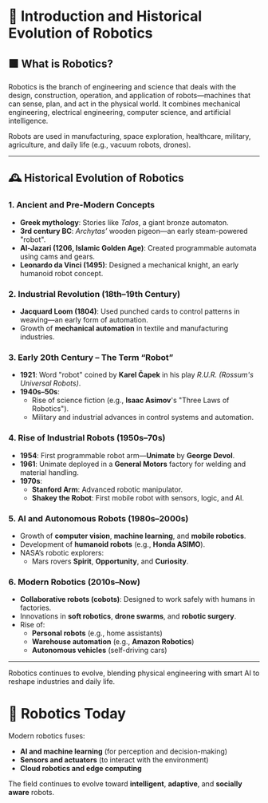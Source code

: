 # 🤖 Introduction and Historical Evolution of Robotics

## 🟩 What is Robotics?
Robotics is the branch of engineering and science that deals with the design, construction, operation, and application of robots—machines that can sense, plan, and act in the physical world. It combines mechanical engineering, electrical engineering, computer science, and artificial intelligence.

Robots are used in manufacturing, space exploration, healthcare, military, agriculture, and daily life (e.g., vacuum robots, drones).

---

## 🕰️ Historical Evolution of Robotics

### 1. Ancient and Pre-Modern Concepts
- **Greek mythology**: Stories like *Talos*, a giant bronze automaton.
- **3rd century BC**: *Archytas’* wooden pigeon—an early steam-powered "robot".
- **Al-Jazari (1206, Islamic Golden Age)**: Created programmable automata using cams and gears.
- **Leonardo da Vinci (1495)**: Designed a mechanical knight, an early humanoid robot concept.

### 2. Industrial Revolution (18th–19th Century)
- **Jacquard Loom (1804)**: Used punched cards to control patterns in weaving—an early form of automation.
- Growth of **mechanical automation** in textile and manufacturing industries.

### 3. Early 20th Century – The Term “Robot”
- **1921**: Word "robot" coined by **Karel Čapek** in his play *R.U.R. (Rossum's Universal Robots)*.
- **1940s–50s**:
  - Rise of science fiction (e.g., **Isaac Asimov**'s "Three Laws of Robotics").
  - Military and industrial advances in control systems and automation.

### 4. Rise of Industrial Robots (1950s–70s)
- **1954**: First programmable robot arm—**Unimate** by **George Devol**.
- **1961**: Unimate deployed in a **General Motors** factory for welding and material handling.
- **1970s**:
  - **Stanford Arm**: Advanced robotic manipulator.
  - **Shakey the Robot**: First mobile robot with sensors, logic, and AI.

### 5. AI and Autonomous Robots (1980s–2000s)
- Growth of **computer vision**, **machine learning**, and **mobile robotics**.
- Development of **humanoid robots** (e.g., **Honda ASIMO**).
- NASA’s robotic explorers:
  - Mars rovers **Spirit**, **Opportunity**, and **Curiosity**.

### 6. Modern Robotics (2010s–Now)
- **Collaborative robots (cobots)**: Designed to work safely with humans in factories.
- Innovations in **soft robotics**, **drone swarms**, and **robotic surgery**.
- Rise of:
  - **Personal robots** (e.g., home assistants)
  - **Warehouse automation** (e.g., **Amazon Robotics**)
  - **Autonomous vehicles** (self-driving cars)

---

Robotics continues to evolve, blending physical engineering with smart AI to reshape industries and daily life.


# 🧠 Robotics Today

Modern robotics fuses:

- **AI and machine learning** (for perception and decision-making)
- **Sensors and actuators** (to interact with the environment)
- **Cloud robotics and edge computing**

The field continues to evolve toward **intelligent**, **adaptive**, and **socially aware** robots.

